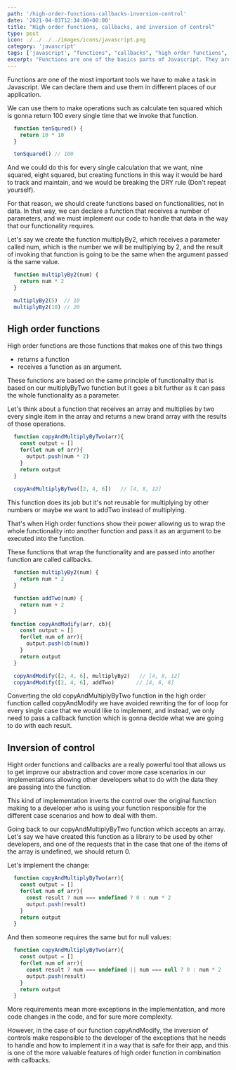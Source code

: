 ```yaml
---
path: '/high-order-functions-callbacks-inversion-control'
date: '2021-04-03T12:34:00+00:00'
title: "High order functions, callbacks, and inversion of control"
type: post
icon: ./../../../images/icons/javascript.png
category: 'javascript'
tags: ['javascript', "functions", "callbacks", "high order functions", "inversion of control"]
excerpt: "Functions are one of the basics parts of Javascript. They are really powerful but it depends on ourselves when we declare them how powerfull they can be."
---
```


Functions are one of the most important tools we have to make a task in Javascript. We can declare them and use them in different places of our application.

We can use them to make operations such as calculate ten squared which is gonna return 100 every single time that we invoke that function.

```javascript 
  function tenSqured() {
    return 10 * 10
  }

  tenSquared() // 100
```

And we could do this for every single calculation that we want, nine squared, eight squared, but creating functions in this way it would be hard to track and maintain, and we would be breaking the DRY rule (Don't repeat yourself).

For that reason, we should create functions based on functionalities, not in data. In that way, we can declare a function that receives a number of parameters, and we must implement our code to handle that data in the way that our functionality requires.

Let's say we create the function multiplyBy2, which receives a parameter called num, which is the number we will be multiplying by 2, and the result of invoking that function is going to be the same when the argument passed is the same value.

```javascript 
  function multiplyBy2(num) {
    return num * 2
  }

  multiplyBy2(5)  // 10
  multiplyBy2(10) // 20
```

## High order functions

High order functions are those functions that makes one of this two things 
  - returns a function
  - receives a function as an argument.

These functions are based on the same principle of functionality that is based on our multiplyByTwo function but it goes a bit further as it can pass the whole functionality as a parameter.

Let's think about a function that receives an array and multiplies by two every single item in the array and returns a new brand array with the results of those operations.

```javascript
  function copyAndMultiplyByTwo(arr){
    const output = []
    for(let num of arr){
      output.push(num * 2)
    }
    return output
  }
  
  copyAndMultiplyByTwo([2, 4, 6])   // [4, 8, 12]
```

This function does its job but it's not reusable for multiplying by other numbers or maybe we want to addTwo instead of multiplying. 

That's when High order functions show their power allowing us to wrap the whole functionality into another function and pass it as an argument to be executed into the function.

These functions that wrap the functionality and are passed into another function are called callbacks.

```javascript
  function multiplyBy2(num) {
    return num * 2
  }

  function addTwo(num) {
    return num + 2
  }

 function copyAndModify(arr, cb){
    const output = []
    for(let num of arr){
      output.push(cb(num))
    }
    return output
  }

  copyAndModify([2, 4, 6], multiplyBy2)   // [4, 8, 12]
  copyAndModify([2, 4, 6], addTwo)       // [4, 6, 8]
```

Converting the old copyAndMultiplyByTwo function in the high order function called copyAndModify we have avoided rewriting the for of loop for every single case that we would like to implement, and instead, we only need to pass a callback function which is gonna decide what we are going to do with each result.


## Inversion of control

Hight order functions and callbacks are a really powerful tool that allows us to get improve our abstraction and cover more case scenarios in our implementations allowing other developers what to do with the data they are passing into the function. 

This kind of implementation inverts the control over the original function making to a developer who is using your function responsible for the different case scenarios and how to deal with them.

Going back to our copyAndMultiplyByTwo function which accepts an array. Let's say we have created this function as a library to be used by other developers, and one of the requests that in the case that one of the items of the array is undefined, we should return 0.

Let's implement the change:


```javascript
  function copyAndMultiplyByTwo(arr){
    const output = []
    for(let num of arr){
      const result ? num === undefined ? 0 : num * 2
      output.push(result)
    }
    return output
  }
```

And then someone requires the same but for null values:

```javascript
  function copyAndMultiplyByTwo(arr){
    const output = []
    for(let num of arr){
      const result ? num === undefined || num === null ? 0 : num * 2
      output.push(result)
    }
    return output
  }
```

More requirements mean more exceptions in the implementation, and more code changes in the code, and for sure more complexity. 

However, in the case of our function copyAndModify, the inversion of controls make responsible to the developer of the exceptions that he needs to handle and how to implement it in a way that is safe for their app, and this is one of the more valuable features of high order function in combination with callbacks.

